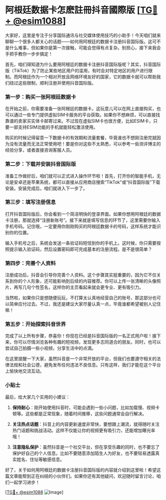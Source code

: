 # 阿根廷数据卡怎麽註冊抖音國際版 [[TG💪+ @esim1088](https://t.me/s/esim1088)]

大家好，这里是专注于分享国际通讯与社交媒体使用技巧的小助手！今天咱们就来聊聊一个很多人都关心的话题——如何用阿根廷的数据卡注册抖音国际版。这可不是什么难事，但如果你是第一次接触，可能会觉得有点复杂。别担心，接下来我会手把手教你一步步搞定！

首先，咱们得知道为什么要用阿根廷的数据卡注册抖音国际版呢？其实，抖音国际版（TikTok）为了防止某些地区用户的滥用，有时会对特定地区的用户进行限制。而阿根廷作为一个相对开放且网络环境友好的国家，它的数据卡就可以帮助我们绕过这些限制，顺利注册并使用抖音国际版。

### 第一步：购买一张阿根廷数据卡

在开始之前，你需要准备一张阿根廷的数据卡。这玩意儿可以在网上直接购买，也可以通过一些专门提供虚拟SIM卡服务的平台获取。如果你不想麻烦，可以直接找靠谱的卖家买实体卡邮寄过来。不过现在虚拟SIM卡也很方便，比如ESIM卡，只要一部支持ESIM功能的手机就能轻松激活使用。

购买的时候记得留意一下数据卡的有效期和流量套餐，毕竟谁也不想刚注册完就因为没有流量而无法正常使用吧！要是你对这些不太熟悉，可以参考一些测评博主的经验分享，或者直接咨询客服人员。

### 第二步：下载并安装抖音国际版

准备工作做好后，咱们就可以正式进入操作环节啦！首先，打开你的智能手机，无论是安卓还是苹果系统，都可以直接从应用商店搜索“TikTok”或“抖音国际版”下载安装。安装完成后，咱们就进入下一步了。

### 第三步：填写注册信息

打开抖音国际版后，你会看到一个简洁明快的登录界面。如果你想用阿根廷的数据卡注册，那就选择“注册新账号”。接下来就是填写信息的环节了，这里需要你输入手机号码。记住哦，一定要用你刚刚购买的阿根廷数据卡的号码，这样系统才能识别你的位置。

输入手机号之后，系统会发送一条验证码短信到你的手机上。这时候，你只需要按照提示输入验证码，然后设置密码即可完成基本的注册流程。是不是很简单？

### 第四步：完善个人资料

注册成功后，抖音会引导你完善个人资料。这个步骤其实挺重要的，因为它不仅关系到你的个人形象，还可能影响到后续的内容推荐。你可以上传一张清晰的头像照片，再写几句个性签名，这样你的主页看起来就会更专业、更有吸引力。

当然啦，如果你只是想随便玩玩，不打算太认真地经营自己的账号，那这部分也可以简单应付过去。不过，我还是建议大家尽量认真一点，毕竟谁都希望被别人记住嘛！

### 第五步：开始探索抖音世界

完成了以上所有步骤，恭喜你！你现在已经是抖音国际版的一名正式用户啦！接下来，你可以尽情浏览各种有趣的短视频，发现更多志同道合的朋友。同时，也可以尝试自己拍摄一些小视频，分享生活中的点滴。

在这里提醒一下大家，虽然抖音是一个非常开放的平台，但我们也要遵守相关的法律法规和社会公德，避免发布任何违法不良信息。只有这样，我们才能在这个平台上愉快地交流互动。

### 小贴士

最后，给大家几个实用的小建议：

1. **保持耐心**：刚开始使用抖音时，可能会遇到一些小问题，比如加载慢、视频卡顿等。这些都是正常现象，随着时间推移，这些问题通常会自行解决。
   
2. **关注热点话题**：抖音上的内容更新速度非常快，要想跟上潮流，就得随时关注热门话题和挑战活动。这样不仅能让你的视频更有吸引力，还能增加曝光率哦！

3. **注意隐私保护**：虽然抖音是一个社交平台，但在享受乐趣的同时，也不要忘了保护好自己的个人信息。比如不要随意添加陌生人为好友，也不要轻易透露真实姓名、住址等敏感信息。

好了，关于如何用阿根廷的数据卡注册抖音国际版的内容就介绍到这里啦！希望这篇文章能帮到正在纠结的小伙伴们。如果你还有其他疑问，欢迎随时留言讨论，咱们一起学习进步！

[[TG💪+ @esim1088](https://t.me/s/esim1088) ![Image](https://i.postimg.cc/4NQfJmqS/Snipaste-2025-05-13-00-14-12.png)]